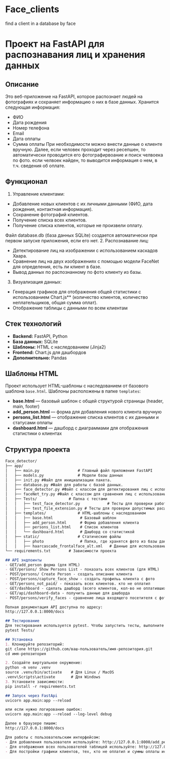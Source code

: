 # Face_clients
find a client in a database by face

# Проект на FastAPI для распознавания лиц и хранения данных

## Описание
Это веб-приложение на FastAPI, которое распознает людей на фотографиях и сохраняет информацию о них в базе данных. Хранится следующая информация:
- ФИО
- Дата рождения
- Номер телефона
- Email
- Дата оплаты
- Сумма оплаты
При необходимости можно внести данные о клиенте вручную.
Далее, если человек проходит через ресепшен, то автоматически проводится его фотографирвоание и поиск челвоека по фото. если челвоек найден, то выводится информация о нем, в т.ч. сведения об оплате.

## Функционал
1. Управление клиентами:
- Добавление новых клиентов с их личными данными (ФИО, дата рождения, контактная информация).
- Сохранение фотографий клиентов.
- Получение списка всех клиентов.
- Получение списка клиентов, которые не произвели оплату.

Файл database.db (база данных SQLite) создается автоматически при первом запуске приложения, если его нет. 
2. Распознавание лиц:
- Детектирование лиц на изображении с использованием каскадов Хаара.
- Сравнение лиц на двух изображениях с помощью модели FaceNet для определения, есть ли клиент в базе.
- Вывод данных по распознанному по фото клиенту из базы.
3. Визуализация данных:
- Генерация графиков для отображения общей статистики  с использованием Chart.js** (количество клиентов, количество неплательщиков, общая сумма оплат).
- Отображение таблицы с данными по всем клиентам

## Стек технологий
- **Backend:** FastAPI, Python
- **База данных:** SQLite
- **Шаблоны:** HTML с наследованием (Jinja2)
- **Frontend:** Chart.js для дашбордов
- **Дополнительно:** Pandas

## Шаблоны HTML
Проект использует HTML-шаблоны с наследованием от базового шаблона `base.html`. Шаблоны расположены в папке `templates`:
- **base.html** — базовый шаблон с общей структурой страницы (header, main, footer)
- **add_person.html** — форма для добавления нового клиента вручную
- **persons_list.html** — отображение списка клиентов с их данными и статусами оплаты
- **dashboard.html** — дашборд с диаграммами для отображения статистики о клиентах

## Структура проекта 
```markdown
Face_detector/
├── app/
│   ├── main.py                 # Главный файл приложения FastAPI
│   ├── models.py               # Модели базы данных
│   ├── init.py #Файл для инициализации пакета.
│   ├── database.py #Файл для работы с базой данных.
│   ├── face_detector.py #Файл с классом для детектирования лиц с использованием каскадов Хаара.
│   ├── faceNet_try.py #Файл с классом для сравнения лиц с использованием модели FaceNet.
│   ├── Tests/              # Папка с тестами
│   │   ├── test_face_detector.py            # Тесты для проверки работы детектора лиц.
│   │   ├── test_file_extension.py # Тесты для проверки допустимых расширений файлов
│   ├── templates/              # HTML-шаблоны с наследованием
│   │   ├── base.html            # Базовый шаблон
│   │   ├── add_person.html      # Форма добавления клиента
│   │   ├── persons_list.html    # Список клиентов
│   │   └── dashboard.html       # Дашборд со статистикой
│   ├── static/                 # Статические файлы 
│   │   ├── photo                # Папка, где хранятся фото из базы данных 
│   │   ├── haarcascade_frontalface_alt.xml   # Данные для использования каскадов Хаара для распознавания лиц
└── requirements.txt        # Зависимости проекта

## API эндпоинты
- GET/add_person форма (для HTML)
- GET/persons/ Show Persons List - показать всех клиентов (для HTML)
- POST/persons/ Create Person - создать описание клиента
- POST/persons/capture_face_show - создать профильь клиента с фото
- GET/persons_not_paid/ - показать всех клиентов. кто не оплатил
- GET/dashboard - сделать дашборд (всего клиентов, кол-во не оплативших, сумма оплаты всего) (для HTML)
- GET/api/dashboard-data - получить данные для дашборда
- POST/persons/verify_faces - сравнение лица входящего посетителя с фото из базы данных

Полная документация API доступна по адресу:
http://127.0.0.1:8000/docs

## Тестирование
Для тестирования используется pytest. Чтобы запустить тесты, выполните в терминале:
pytest Tests/

## Установка
1. Клонируйте репозиторий:
git clone https://github.com/ваш-пользователь/имя-репозитория.git
cd имя-репозитория

2. Создайте виртуальное окружение:
python -m venv .venv
source .venv/bin/activate    # Для Linux / MacOS
.venv\Scripts\activate       # Для Windows
3. Установите зависимости:
pip install -r requirements.txt

## Запуск через FastApi
uvicorn app.main:app --reload

или если нужно логирование ошибок:
uvicorn app.main:app --reload --log-level debug

Далее в браузере пишем:
http://127.0.0.1:8000/docs

Для работы с пользовательским интерфейсом:
- Для добавления пользователя используйте: http://127.0.0.1:8000/add_person
- Для отображения всех пользователей таблицей используйте: http://127.0.0.1:8000/persons/
- Для постройки графики клиентов, тех, кто не оплатил и суммы оплаты используйте: http://127.0.0.1:8000/dashboard





